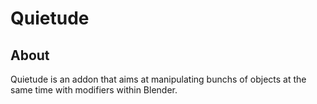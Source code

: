# Quietude
## About

Quietude is an addon that aims at manipulating bunchs of objects at the same time with modifiers within Blender.
